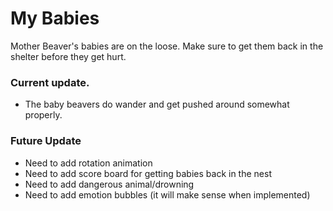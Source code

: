 # My Babies

Mother Beaver's babies are on the loose. Make sure to get them back in the shelter before they get hurt.

### Current update.
-  The baby beavers do wander and get pushed around somewhat properly.

### Future Update
- Need to add rotation animation
- Need to add score board for getting babies back in the nest
- Need to add dangerous animal/drowning
- Need to add emotion bubbles (it will make sense when implemented)
